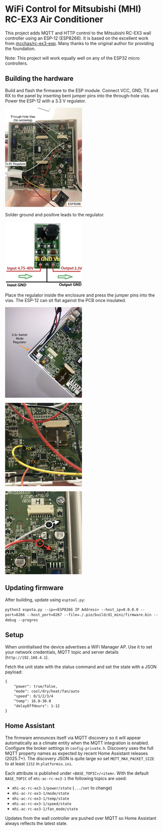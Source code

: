 # WiFi Control for Mitsubishi (MHI) RC-EX3 Air Conditioner

This project adds MQTT and HTTP control to the Mitsubishi RC-EX3 wall controller using an ESP-12 (ESP8266). It is based on the excellent work from [mcchas/rc-ex3-esp](https://github.com/mcchas/rc-ex3-esp). Many thanks to the original author for providing the foundation.

Note: This project will work equally well on any of the ESP32 micro controllers.

## Building the hardware

Build and flash the firmware to the ESP module. Connect VCC, GND, TX and RX to the panel by inserting bent jumper pins into the through-hole vias. Power the ESP-12 with a 3.3&nbsp;V regulator.

[<img src="images/rc3-overview.png" width=50%/>](image.png)

Solder ground and positive leads to the regulator.

[<img src="images/buck.png" width=50%/>](image.png)

Place the regulator inside the enclosure and press the jumper pins into the vias. The ESP-12 can sit flat against the PCB once insulated.

[<img src="images/rc3-regulator-placement.png" width=50%/>](image.png)

[<img src="images/rc3-ttl-uart.png" width=50%/>](image.png)

[<img src="images/rc3-regulator-power.png" width=50%/>](image.png)

## Updating firmware

After building, update using `esptool.py`:

`python3 espota.py --ip=<ESP8266 IP Address> --host_ip=0.0.0.0 --port=8266 --host_port=8267 --file=./.pio/build/d1_mini/firmware.bin --debug --progres`

## Setup

When uninitialised the device advertises a WiFi Manager AP. Use it to set your network credentials, MQTT topic and server details (`http://192.168.4.1`).

Fetch the unit state with the status command and set the state with a JSON payload:

```
{
    "power": true/false,
    "mode": cool/dry/heat/fan/auto
    "speed": 0/1/2/3/4
    "temp": 16.0-30.0
    "delayOffHours": 1-12
}
```

## Home Assistant

The firmware announces itself via MQTT discovery so it will appear automatically as a climate entity when the MQTT integration is enabled. Configure the broker settings in `config-private.h`.
Discovery uses the full MQTT property names as expected by recent Home Assistant releases (2025.7+). The discovery JSON is quite large so set `MQTT_MAX_PACKET_SIZE` to at least `1152` in `platformio.ini`.

Each attribute is published under `<BASE_TOPIC>/<item>`. With the default `BASE_TOPIC` of `mhi-ac-rc-ex3-1` the following topics are used:

- `mhi-ac-rc-ex3-1/power/state` (`.../set` to change)
- `mhi-ac-rc-ex3-1/mode/state`
- `mhi-ac-rc-ex3-1/temp/state`
- `mhi-ac-rc-ex3-1/speed/state`
- `mhi-ac-rc-ex3-1/fan_mode/state`

Updates from the wall controller are pushed over MQTT so Home Assistant always reflects the latest state.
